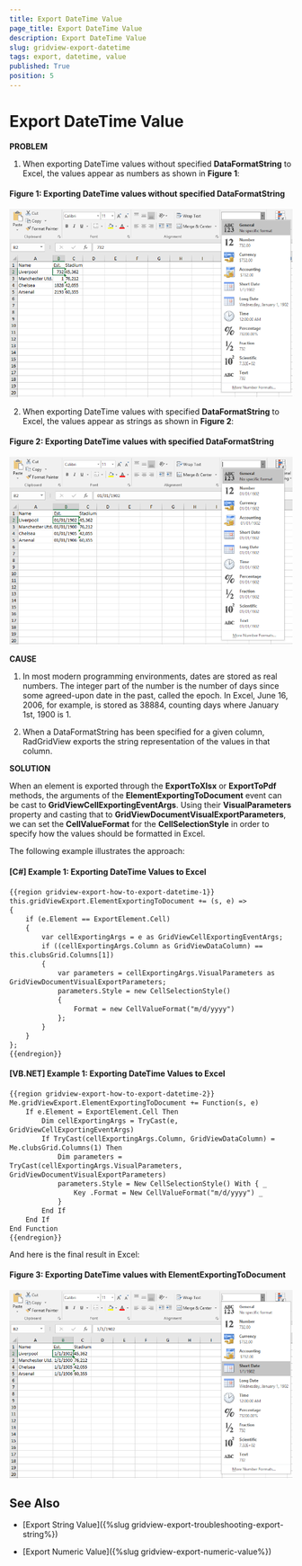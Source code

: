```yaml
---
title: Export DateTime Value
page_title: Export DateTime Value
description: Export DateTime Value
slug: gridview-export-datetime
tags: export, datetime, value
published: True
position: 5
---
```


# Export DateTime Value

__PROBLEM__

1) When exporting DateTime values without specified **DataFormatString** to Excel, the values appear as numbers as shown in **Figure 1**:

#### __Figure 1: Exporting DateTime values without specified DataFormatString__

![Exporting DateTime values without specified DataFormatString](images/gridview-export-datetime-as-number.png)

2) When exporting DateTime values with specified **DataFormatString** to Excel, the values appear as strings as shown in **Figure 2**:

#### __Figure 2: Exporting DateTime values with specified DataFormatString__

![Exporting DateTime values with specified DataFormatString](images/gridview-export-datetime-as-string.png)

__CAUSE__

1) In most modern programming environments, dates are stored as real numbers. The integer part of the number is the number of days since some agreed-upon date in the past, called the epoch. In Excel, June 16, 2006, for example, is stored as 38884, counting days where January 1st, 1900 is 1.

2) When a DataFormatString has been specified for a given column, RadGridView exports the string representation of the values in that column.

__SOLUTION__

When an element is exported through the __ExportToXlsx__ or __ExportToPdf__ methods, the arguments of the __ElementExportingToDocument__ event can be cast to __GridViewCellExportingEventArgs__. Using their **VisualParameters** property and casting that to **GridViewDocumentVisualExportParameters**, we can set the **CellValueFormat** for the **CellSelectionStyle** in order to specify how the values should be formatted in Excel.

The following example illustrates the approach:

#### __[C#] Example 1: Exporting DateTime Values to Excel__

	{{region gridview-export-how-to-export-datetime-1}}
	this.gridViewExport.ElementExportingToDocument += (s, e) =>
	{
	    if (e.Element == ExportElement.Cell)
        {
            var cellExportingArgs = e as GridViewCellExportingEventArgs;
            if ((cellExportingArgs.Column as GridViewDataColumn) == this.clubsGrid.Columns[1])
            {
                var parameters = cellExportingArgs.VisualParameters as GridViewDocumentVisualExportParameters;
                parameters.Style = new CellSelectionStyle()
                {
                    Format = new CellValueFormat("m/d/yyyy")
                };
            }
        }
	};
	{{endregion}}

#### __[VB.NET] Example 1: Exporting DateTime Values to Excel__

	{{region gridview-export-how-to-export-datetime-2}}
	Me.gridViewExport.ElementExportingToDocument += Function(s, e) 
		If e.Element = ExportElement.Cell Then
			Dim cellExportingArgs = TryCast(e, GridViewCellExportingEventArgs)
			If TryCast(cellExportingArgs.Column, GridViewDataColumn) = Me.clubsGrid.Columns(1) Then
				Dim parameters = TryCast(cellExportingArgs.VisualParameters, GridViewDocumentVisualExportParameters)
				parameters.Style = New CellSelectionStyle() With { _
					Key .Format = New CellValueFormat("m/d/yyyy") _
				}
			End If
		End If
	End Function
	{{endregion}}

And here is the final result in Excel:

#### __Figure 3: Exporting DateTime values with ElementExportingToDocument__

![Exporting DateTime values with ElementExportingToDocument](images/gridview-export-datetime-as-datetime.png)

## See Also

* [Export String Value]({%slug gridview-export-troubleshooting-export-string%})

* [Export Numeric Value]({%slug gridview-export-numeric-value%})
